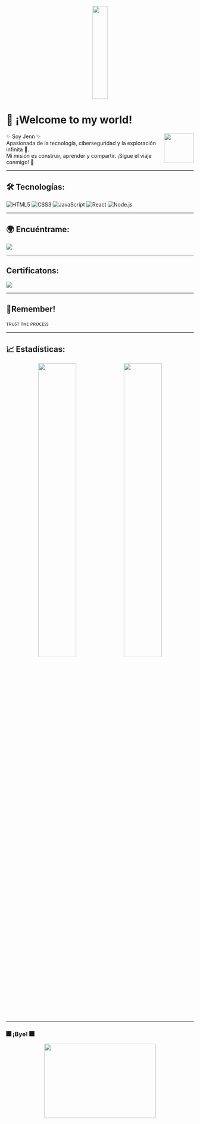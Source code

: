 <!-- Imagen de portada -->
<p align="center">
<img src="https://media1.tenor.com/m/Q6z2wfQ49UIAAAAC/thumbs-up-reagan-ridley.gif" width="28%" height="250px">
</p>


# 👾 ¡Welcome to my world!

<img align="right" src="https://media1.tenor.com/m/bSIjvJnpN9wAAAAd/reagan-dance-reagan-ridley.gif" width="80"/>

✨ Soy Jenn ✨  
Apasionada de la tecnología, ciberseguridad y la exploración infinita 🚀.  
Mi misión es construir, aprender y compartir. ¡Sigue el viaje conmigo! 🌈

---

## 🛠️ Tecnologías:
![HTML5](https://img.shields.io/badge/-HTML5-E34F26?logo=html5&logoColor=white&style=for-the-badge)
![CSS3](https://img.shields.io/badge/-CSS3-1572B6?logo=css3&logoColor=white&style=for-the-badge)
![JavaScript](https://img.shields.io/badge/-JavaScript-F7DF1E?logo=javascript&logoColor=black&style=for-the-badge)
![React](https://img.shields.io/badge/-React-61DAFB?logo=react&logoColor=black&style=for-the-badge)
![Node.js](https://img.shields.io/badge/-Node.js-339933?logo=node.js&logoColor=white&style=for-the-badge)

---

## 🌍 Encuéntrame:
<p>
<a href="https://www.linkedin.com/in/jennifer-lascarro-sosa-054169308" target="_blank">
  <img src="https://img.shields.io/badge/LinkedIn-Connect-blue?style=for-the-badge&logo=linkedin" />
</a>
</p>

---

## Certificatons:
<p>
<a href="https://www.credly.com/badges/f450d186-35e7-4907-8977-48dcd2d3934d/linked_in_profile" target="_blank">
  <img src="https://img.shields.io/badge/Cybersecurity Awareness Learner-VER%20CREDENCIAL-blue?style=for-the-badge&logo=graduation-cap)](https://www.credly.com/badges/f450d186-35e7-4907-8977-48dcd2d3934d/linked_in_profile" />
</a>
</p>

---
## 🌟Remember!

ᴛʀᴜꜱᴛ ᴛʜᴇ ᴘʀᴏᴄᴇꜱꜱ

---

## 📈 Estadísticas:
<p align="center">
  <img src="https://github-readme-stats.vercel.app/api?username=Jennx-x&show_icons=true&theme=tokyonight" width="45%" />
  <img src="https://github-readme-stats.vercel.app/api/top-langs/?username=Jennx-x&layout=compact&theme=tokyonight" width="45%" />
</p>

---

### 🎆 ¡Bye! 🎆
<p align="center">
  <img src="https://raw.githubusercontent.com/gist/vininjr/d29bb07bdadb41e4b0923bc8fa748b1a/raw/88f20c9d749d756be63f22b09f3c4ac570bc5101/programming.gif" width="300" height="200">
</p>
